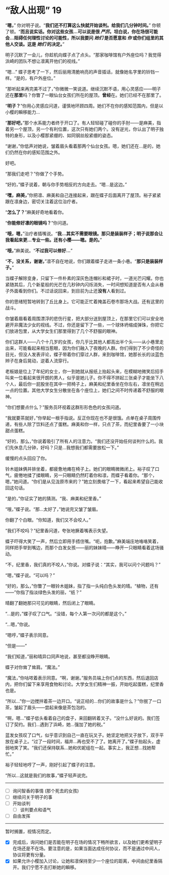# “敌人出现” 19

“**嗯，**” 你对明子说。“**我们还不打算这么快就开始谈判。给我们几分钟时间。**” 你顿了顿。“**而且说实话。你对这些女孩...可以说是很 _严厉_。坦白说，你在场很可能会...阻碍任何理性讨论的可能性，所以我要问 _她们_ 是否愿意和 _你_ 或你们组里的其他人交谈。这是 _她们_ 的决定。**”

明子沉默了一会儿，你趁机向蝶子点了点头。“那家咖啡馆有户外座位吗？我觉得浜崎的团队不想让凛离开他们的视线。”

“嗯...” 蝶子思考了一下，然后丽用清脆响亮的声音插话，就像她名字里的铃铛一样。“是的，有户外座位。”

“那听起来再完美不过了，”你微微一笑说道。继续沉默不语，用心灵感应——明子还在**那里**吗？你瞥了一眼仙台女孩们所在的屋顶。**曾经**在。她们已经不在那里了。

“**明子？**”你用心灵感应问道，谨慎地环顾四周。她们不在你的感知范围内，但是以小樱的瞬移能力...

“**那好吧，**”那个水系能力者终于开口了。有人轻轻碰了碰你的手肘——是麻美，指着另一个屋顶，另一个有利位置，这次只有她们两个。没有逆光，你认出了明子独特的身形，以及小樱那紧绷的、如同钢丝般紧绷的姿态。

“谢谢，”你低声对她说，皱着眉头看着那两个仙台女孩。嗯，她们还在...是的，她们仍然在你的感知范围之外。

好吧。

“那我们走吧？”你做了个手势。

“好的，”蝶子说着，朝与你手势相反的方向走去。“嗯...是这边。”

“**嘿，麻美，**”你把凛、麻美和自己连接起来，跟在蝶子后面离开了屋顶。裕子紧紧跟在凛身边，密切关注着这位治疗者。

“**怎么了？**”麻美好奇地看着你。

“**你能修好凛的眼镜吗？**”你问道。

“**哦，嗯，**”治疗者插嘴说。“**我...其实不需要眼镜。那只是装装样子；明子说那会让我看起来更...专业一些。还有小樱——嗯。是的。**”

“**哦，**”麻美说。“**不过我可以修好...**”

“**不，没关系，谢谢，**”凛不自在地说，你们跟着蝶子走进一条小巷。“**那只是装装样子。**”

当蝶子解除变身，只留下一件朴素的深灰色连帽衫和裙子时，一道光芒闪耀。你也紧随其后，几个新星般的光芒在几秒钟内闪烁消失，一时间想知道是否有人会从巷子外面看到你们。不过话说回来，到目前为止还**没有**人看到过。

你的思绪短暂地转到了丘比身上。它可能正忙着掩盖石卷市那场大战。还有这里的战斗。

你皱着眉看着周围漂浮的悲伤行星，把大部分送到屋顶上，在那里它们可以安全地避开非魔法少女的视线。不过，你还是留下了一些，一个球体坍缩成弹珠，你把它们放进包里，从大学女生们那里得到了几个不舒服的眼神。

你们这群人——八个十几岁的女孩，你几乎比其他人都高出半个头——从小巷里走出来，可能看起来相当惹眼，因为你们融入了夜晚的人群。你们得到了不少奇怪的目光，但没人发表评论，蝶子带着你们穿过人群，来到咖啡馆，她那长长的淡蓝色辫子在身后晃动，逆着人流穿行。

老板娘是位上了年纪的女士，你一到她就从报纸上抬起头来，在模糊地微笑后招手叫来一位看起来很开朗的男人，似乎是她儿子。你不得不拼起三张桌子才能坐下八个人，最后你一屁股坐在其中一把椅子上，麻美和纪里香坐在你左右，凛坐在稍远一点的位置。其他大学女生分散坐在各个座位上，她们之间不时传递着不舒服的眼神。

“你们想要点什么？”服务员环视着这群形形色色的女孩问道。

“我就要茶就好，”你举起一根手指说。反正你现在也不是很饿。点单在桌子周围传递，有些人除了饮料还点了蛋糕。麻美和你一样，只点了茶，而纪里香要了一小块甜点蛋糕。

“好的，那么，”你说着吸引了所有人的注意力。“我们还没开始任何谈判什么的。我们先休息几分钟，好吗？只是...我想我们都需要放松一下。”

缓慢的点头回应了你。

铃木姐妹俩并排坐着，都疲惫地瘫在椅子上。她们的眼睛微微闭上。裕子叹了口气，疲倦地揉了揉眼睛，另一只眼睛仍然盯着你和凛，而蝶子看着你。“那个，嗯，”她问道。“你们是从见泷原市来的？”她立刻畏缩了一下，看起来希望自己能收回这句话。

“是的，”你证实了她的猜测。“我、麻美和纪里香。”

“哦，”蝶子说。“那...太好了，”她说完又皱了皱眉。

你翻了个白眼。“你知道，我们又不会咬人。”

“我们不咬吗？”纪里香问道，夸张地撅着嘴表示失望。

蝶子吓得大笑了一声，然后立即用手捂住嘴。“呃，抱歉。”麻美端庄地咯咯笑着，同样把手举到嘴边，而那个白发女孩——丽的妹妹晴——睁开一只眼睛看着这场骚动。

“不，纪里香，我们真的不咬人，”你说。对蝶子说：“其实，我可以问个问题吗？”

“嗯，”蝶子说。“可以吗？”

“好的，那么，”你瞥了一眼铃木姐妹，指了指一头纯白色头发的晴。“植物，还有——”你指了指淡绿色头发的丽，“纸？”

晴翻了翻她那只可见的眼睛，然后闭上了眼睛。

“...是的，”蝶子叹了口气。“没错，每个人第一次问的都是这个。”

“...嗯，”你说。

“嗯哼，”蝶子表示同意。

“但是——”

“我们知道，”丽和晴异口同声地说，甚至都没睁开眼睛。

蝶子对你耸了耸肩。“魔法。”

“魔法，”你咕哝着表示同意。“啊，谢谢。”服务员端上你们点的东西，然后退回店内，把你们留下来享用食物和讨论。大学女生们精神一振，开始吃起蛋糕，纪里香也是。

“所以...”你一边搅拌着茶一边开口。“说正经的...你们的故事是什么？”你抿了一口茶，皱起了眉头——尝起来像是茶包泡的。

“啊，嗯...”蝶子低头看着自己的盘子，来回翻转着叉子。“没什么好说的。我们签订了契约。我们...遇到了浜崎，她...强加了她的税。”

蓝发女孩叹了口气，似乎意识到自己一直在玩叉子。她坚定地把叉子放下，双手平放在桌子上。“过了一段时间，福井...再也受不了了。她离开了。”蝶子抬起头，虚弱地笑了笑。“我们还保持联系...她和优妮组在一起。事实上，我正想...找她帮忙。”

裕子轻轻地哼了一声，刚好引起了蝶子的注意。

“所以...这就是我们的故事，”蝶子轻声说完。

---

- [ ] 询问智香的事情 (那个死去的女孩)
- [ ] 继续问关于明子的事
- [ ] 开始谈判
  - [ ] 谈判要点和语气
- [ ] 自由发挥

---

暂时搁置，视情况而定。

- [x] 完成后，询问她们是否能在明子在场的情况下畅所欲言，以及她们更希望明子在场还是不在场。要注意的是，如果当面达成任何协议，而不是通过中间人，协议将更有分量。
- [x] 如果允许小樱加入讨论，让她和凛保持至少一个座位的距离，中间由纪里香隔开。我们宁愿不去打断她的瞬移。
